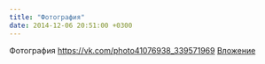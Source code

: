 ```yaml
---
title: "Фотография"
date: 2014-12-06 20:51:00 +0300
---
```


Фотография
<a class="vk-attach" href="https://vk.com/photo41076938_339571969">https://vk.com/photo41076938_339571969</a>
<a class="vk-attach" href="https://vk.com/photo41076938_339571969">Вложение</a>
